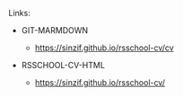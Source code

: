 Links: 
- GIT-MARMDOWN
  - https://sinzif.github.io/rsschool-cv/cv

- RSSCHOOL-CV-HTML
  - https://sinzif.github.io/rsschool-cv/
